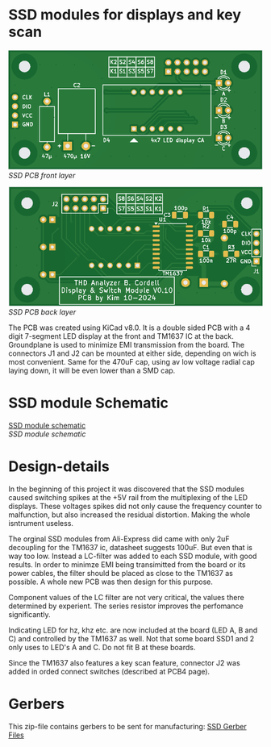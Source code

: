 # SSD modules for displays and key scan
![SSD module PCB front layer](img/SSD_front.png)<br>
*SSD PCB front layer*

![SSD module PCB front layer](img/SSD_back.png)<br>
*SSD PCB back layer*

The PCB was created using KiCad v8.0. It is a double sided PCB with a 4 digit 7-segment LED display at the front and TM1637 IC at the back. Groundplane is used to minimize EMI transmission from the board. The connectors J1 and J2 can be mounted at either side, depending on wich is most convenient. Same for the 470uF cap, using av low voltage radial cap laying down, it will be even lower than a SMD cap.

# SSD module Schematic
[SSD module schematic](img/SSD_schematic.pdf)<br>
*SSD module schematic*

# Design-details
In the beginning of this project it was discovered that the SSD modules caused switching spikes at the +5V rail from the multiplexing of the LED displays. These voltages spikes did not only cause the frequency counter to malfunction, but also increased the residual distortion. Making the whole isntrument useless.

The orginal SSD modules from Ali-Express did came with only 2uF decoupling for the TM1637 ic, datasheet suggests 100uF. But even that is way too low. Instead a LC-filter was added to each SSD module, with good results. In order to minimze EMI being transimitted from the board or its power cables, the filter should be placed as close to the TM1637 as possible. A whole new PCB was then design for this purpose.

Component values of the LC filter are not very critical, the values there determined by experient. The series resistor improves the perfomance significantly.

Indicating LED for hz, khz etc. are now included at the board (LED A, B and C) and controlled by the TM1637 as well. Not that some board SSD1 and 2 only uses to LED's A and C. Do not fit B at these boards.

Since the TM1637 also features a key scan feature, connector J2 was added in orded connect switches (described at PCB4 page).

# Gerbers
This zip-file contains gerbers to be sent for manufacturing:  [SSD Gerber Files](img/SSD-gerbers.zip)
